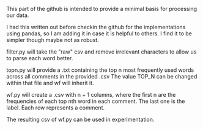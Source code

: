 This part of the github is intended to provide a minimal basis for processing our data.

I had this written out before checkin the github for the implementations using pandas,
so I am adding it in case it is helpful to others. I find it to be simpler though maybe
not as robust.

filter.py will take the "raw" csv and remove irrelevant characters to allow us to parse each word better.

topn.py will provide a .txt containing the top n most frequently used words across all comments in the provided .csv
The value TOP_N can be changed within that file and wf will inherit it.

wf.py will create a .csv with n + 1 columns, where the first n are the frequencies of each top nth word in each comment. 
The last one is the label. Each row represents a comment.

The resulting csv of wf.py can be used in experimentation.



